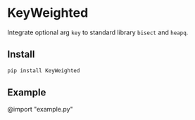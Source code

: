 # KeyWeighted

Integrate optional arg `key` to standard library `bisect` and `heapq`.

## Install
```bash
pip install KeyWeighted
```

## Example
@import "example.py"